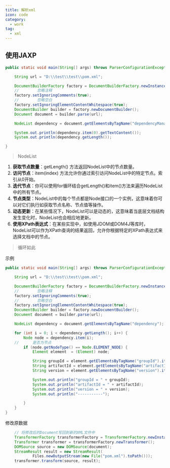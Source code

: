 ```yaml
---
title: 解析xml
icon: code
category:
  - work
tag:
  - xml 
---
```



## 使用JAXP
```java
public static void main(String[] args) throws ParserConfigurationException, IOException, SAXException {

	String url = "D:\\test\\test\\pom.xml";

	DocumentBuilderFactory factory = DocumentBuilderFactory.newInstance();
	//        忽略注释
	factory.setIgnoringComments(true);
	//        忽略空白
	factory.setIgnoringElementContentWhitespace(true);
	DocumentBuilder builder = factory.newDocumentBuilder();
	Document document = builder.parse(url);

	NodeList dependency = document.getElementsByTagName("dependencyManagement");

	System.out.println(dependency.item(0).getTextContent());
	System.out.println(dependency.getLength());

}
```
> NodeList

1. **获取节点数量**：getLength() 方法返回NodeList中的节点数量。
2. **访问节点**：item(index) 方法允许你通过索引访问NodeList中的特定节点。索引从0开始。
3. **迭代节点**：你可以使用for循环结合getLength()和item()方法来遍历NodeList中的所有节点。
4. **节点类型**：NodeList中的每个节点都是Node接口的一个实例，这意味着你可以对它们执行如获取节点名称、节点值等操作。
5. **动态更新**：在某些情况下，NodeList可以是动态的，这意味着当底层文档结构发生变化时，NodeList也会相应地更新。
6. **使用XPath表达式**：在某些实现中，如使用JDOM或DOM4J等库时，NodeList可以作为XPath查询的结果返回，允许你根据特定的XPath表达式来选择文档中的节点。
> 循环如此

示例
```java
public static void main(String[] args) throws ParserConfigurationException, IOException, SAXException {

	String url = "D:\\test\\test\\pom.xml";

	DocumentBuilderFactory factory = DocumentBuilderFactory.newInstance();
	//        忽略注释
	factory.setIgnoringComments(true);
	//        忽略空白
	factory.setIgnoringElementContentWhitespace(true);
	DocumentBuilder builder = factory.newDocumentBuilder();
	Document document = builder.parse(url);

	NodeList dependency = document.getElementsByTagName("dependency");

	for (int i = 0; i < dependency.getLength(); i++) {
		Node node = dependency.item(i);
	//		是否为节点
		if (node.getNodeType() == Node.ELEMENT_NODE) {
			Element element  = (Element) node;

			String groupId = element.getElementsByTagName("groupId").item(0).getTextContent();
			String artifactId = element.getElementsByTagName("artifactId").item(0).getTextContent();
			String version = element.getElementsByTagName("version").item(0).getTextContent();

			System.out.println("groupId = " + groupId);
			System.out.println("artifactId = " + artifactId);
			System.out.println("version = " + version);
			System.out.println("-----------");

		}
	}
}
```
修改原数据
```java
	// 将修改后的Document写回到新的XML文件中
	TransformerFactory transformerFactory = TransformerFactory.newInstance();
	Transformer transformer = transformerFactory.newTransformer();
	DOMSource source = new DOMSource(document);
	StreamResult result = new StreamResult(
			Files.newOutputStream(new File("pom.xml").toPath()));
	transformer.transform(source, result);
```